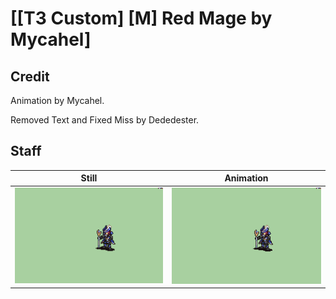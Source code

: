 # [\[T3 Custom\] \[M\] Red Mage by Mycahel]

## Credit

Animation by Mycahel. 

Removed Text and Fixed Miss by Dededester.
	
## Staff

| Still | Animation |
| :---: | :-------: |
| ![Staff still](./Staff_000.png) | ![Staff animation](./Staff.gif) |
